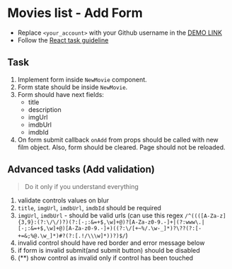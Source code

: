# Movies list - Add Form

- Replace `<your_account>` with your Github username in the
  [DEMO LINK](https://AndriySimyachenko.github.io/react_movies-list-add-form/)
- Follow the [React task guideline](https://github.com/mate-academy/react_task-guideline#react-tasks-guideline)

## Task

1. Implement form inside `NewMovie` component.
1. Form state should be inside `NewMovie`.
1. Form should have next fields:
   - title
   - description
   - imgUrl
   - imdbUrl
   - imdbId
1. On form submit callback `onAdd` from props should be called with new film object.
   Also, form should be cleared. Page should not be reloaded.

## Advanced tasks (Add validation)

> Do it only if you understand everything

1. validate controls values on blur
1. `title`, `imgUrl`, `imdbUrl`, `imdbId` should be required
1. `imgUrl`, `imdbUrl` - should be valid urls (can use this regex `/^((([A-Za-z]{3,9}:(?:\/\/)?)(?:[-;:&=+$,\w]+@)?[A-Za-z0-9.-]+|(?:www\.|[-;:&=+$,\w]+@)[A-Za-z0-9.-]+)((?:\/[+~%/.\w-_]*)?\??(?:[-+=&;%@.\w_]*)#?(?:[.!/\\\w]*))?)$/`)
1. invalid control should have red border and error message below
1. if form is invalid submit(and submit button) should be disabled
1. (\*\*) show control as invalid only if control has been touched
